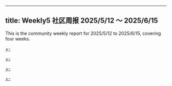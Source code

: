 
---
title: Weekly5 社区周报 2025/5/12 ～ 2025/6/15
---

This is the community weekly report for 2025/5/12 to 2025/6/15, covering four weeks.

[+-](/weekly/weekly5/official.md#:embed)

[+-](/weekly/weekly5/projects.md#:embed)

[+-](/weekly/weekly5/packages.md#:embed)

[+-](/weekly/weekly5/community.md#:embed)